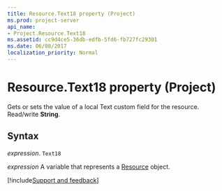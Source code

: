 ```yaml
---
title: Resource.Text18 property (Project)
ms.prod: project-server
api_name:
- Project.Resource.Text18
ms.assetid: cc9d4ce5-36db-edfb-5fd6-fb727fc29301
ms.date: 06/08/2017
localization_priority: Normal
---
```



# Resource.Text18 property (Project)

Gets or sets the value of a local Text custom field for the resource. Read/write  **String**.


## Syntax

_expression_. `Text18`

_expression_ A variable that represents a [Resource](./Project.Resource.md) object.

[!include[Support and feedback](~/includes/feedback-boilerplate.md)]